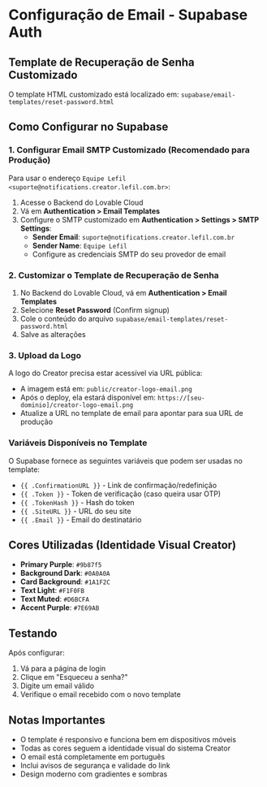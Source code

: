 # Configuração de Email - Supabase Auth

## Template de Recuperação de Senha Customizado

O template HTML customizado está localizado em: `supabase/email-templates/reset-password.html`

## Como Configurar no Supabase

### 1. Configurar Email SMTP Customizado (Recomendado para Produção)

Para usar o endereço `Equipe Lefil <suporte@notifications.creator.lefil.com.br>`:

1. Acesse o Backend do Lovable Cloud
2. Vá em **Authentication > Email Templates**
3. Configure o SMTP customizado em **Authentication > Settings > SMTP Settings**:
   - **Sender Email**: `suporte@notifications.creator.lefil.com.br`
   - **Sender Name**: `Equipe Lefil`
   - Configure as credenciais SMTP do seu provedor de email

### 2. Customizar o Template de Recuperação de Senha

1. No Backend do Lovable Cloud, vá em **Authentication > Email Templates**
2. Selecione **Reset Password** (Confirm signup)
3. Cole o conteúdo do arquivo `supabase/email-templates/reset-password.html`
4. Salve as alterações

### 3. Upload da Logo

A logo do Creator precisa estar acessível via URL pública:

- A imagem está em: `public/creator-logo-email.png`
- Após o deploy, ela estará disponível em: `https://[seu-dominio]/creator-logo-email.png`
- Atualize a URL no template de email para apontar para sua URL de produção

### Variáveis Disponíveis no Template

O Supabase fornece as seguintes variáveis que podem ser usadas no template:

- `{{ .ConfirmationURL }}` - Link de confirmação/redefinição
- `{{ .Token }}` - Token de verificação (caso queira usar OTP)
- `{{ .TokenHash }}` - Hash do token
- `{{ .SiteURL }}` - URL do seu site
- `{{ .Email }}` - Email do destinatário

## Cores Utilizadas (Identidade Visual Creator)

- **Primary Purple**: `#9b87f5`
- **Background Dark**: `#0A0A0A`
- **Card Background**: `#1A1F2C`
- **Text Light**: `#F1F0FB`
- **Text Muted**: `#D6BCFA`
- **Accent Purple**: `#7E69AB`

## Testando

Após configurar:

1. Vá para a página de login
2. Clique em "Esqueceu a senha?"
3. Digite um email válido
4. Verifique o email recebido com o novo template

## Notas Importantes

- O template é responsivo e funciona bem em dispositivos móveis
- Todas as cores seguem a identidade visual do sistema Creator
- O email está completamente em português
- Inclui avisos de segurança e validade do link
- Design moderno com gradientes e sombras
